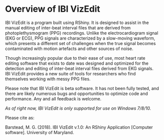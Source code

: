# Overview of IBI VizEdit

IBI VizEdit is a program built using RShiny. It is designed to assist in the manual editing of inter-beat interval files that are derived from photoplethysmogram (PPG) recordings. Unlike the electrocardiogram signal (EKG or ECG), PPG signals are characterized by a slow-moving waveform, which presents a different set of challenges when the true signal becomes contaminated with motion artefacts and other sources of noise. 

Though increasingly popular due to their ease of use, most heart rate editing software that exists to date was designed and optimized for the detection and editing of inter-beat interval files derived from EKG signals. IBI VizEdit provides a new suite of tools for researchers who find themselves working with messy PPG files. 

Please note that IBI VizEdit is beta software. It has not been fully tested, and there are likely numerous bugs and opportunities to optimize code and performance. Any and all feedback is welcome. 

*As of right now, IBI VizEdit is only supported for use on Windows 7/8/10.* 

Please cite as: 

Barstead, M. G. (2018). IBI VizEdit v.1.0: An RShiny Application [Computer software]. University of Maryland.

